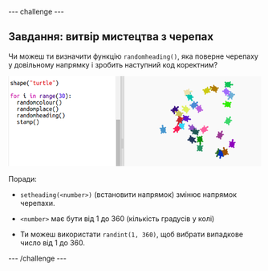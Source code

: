 --- challenge ---

## Завдання: витвір мистецтва з черепах

Чи можеш ти визначити функцію `randomheading()`, яка поверне черепаху у довільному напрямку і зробить наступний код коректним?

![знімок екрана](images/modern-turtle-art.png)

Поради:

- `setheading(<number>)` (встановити напрямок) змінює напрямок черепахи.

- `<number>` має бути від 1 до 360 (кількість градусів у колі)

- Ти можеш використати `randint(1, 360)`, щоб вибрати випадкове число від 1 до 360.

--- /challenge ---